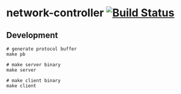 # network-controller [![Build Status](https://travis-ci.org/linkernetworks/network-controller.svg?branch=master)](https://travis-ci.org/linkernetworks/network-controller)

## Development

```shell
# generate protocol buffer
make pb

# make server binary
make server

# make client binary
make client
```

